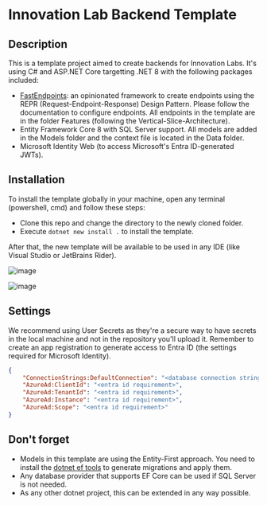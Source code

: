 # Innovation Lab Backend Template

## Description

This is a template project aimed to create backends for Innovation Labs. It's using C# and ASP.NET Core targetting .NET 8 with the following packages included:

- [FastEndpoints](https://fast-endpoints.com/): an opinionated framework to create endpoints using the REPR (Request-Endpoint-Response) Design Pattern. Please follow the documentation to configure endpoints. All endpoints in the template are in the folder Features (following the Vertical-Slice-Architecture).
- Entity Framework Core 8 with SQL Server support. All models are added in the Models folder and the context file is located in the Data folder.
- Microsoft Identity Web (to access Microsoft's Entra ID-generated JWTs).

## Installation

To install the template globally in your machine, open any terminal (powershell, cmd) and follow these steps:

- Clone this repo and change the directory to the newly cloned folder.
- Execute `dotnet new install .` to install the template.

After that, the new template will be available to be used in any IDE (like Visual Studio or JetBrains Rider).

![image](https://github.com/user-attachments/assets/6f9dbb85-45c9-4fa8-9467-e394d109b0a4)

![image](https://github.com/user-attachments/assets/24f370a4-8759-4525-97f3-42ce66f9ae01)

## Settings

We recommend using User Secrets as they're a secure way to have secrets in the local machine and not in the repository you'll upload it. Remember to create an app registration to generate access to Entra ID (the settings required for Microsoft Identity).

```json
{
    "ConnectionStrings:DefaultConnection": "<database connection string>",
    "AzureAd:ClientId": "<entra id requirement>",
    "AzureAd:TenantId": "<entra id requirement>",
    "AzureAd:Instance": "<entra id requirement>",
    "AzureAd:Scope": "<entra id requirement>"
}
```

## Don't forget

- Models in this template are using the Entity-First approach. You need to install the [dotnet ef tools](https://learn.microsoft.com/en-us/ef/core/cli/dotnet) to generate migrations and apply them.
- Any database provider that supports EF Core can be used if SQL Server is not needed.
- As any other dotnet project, this can be extended in any way possible. 
